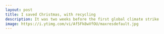 ```yaml
---
layout: post
title: I saved Christmas, with recycling
description: It was two weeks before the first global climate strike
image: https://i.ytimg.com/vi/Af5Fk8wVfOU/maxresdefault.jpg
---
```

